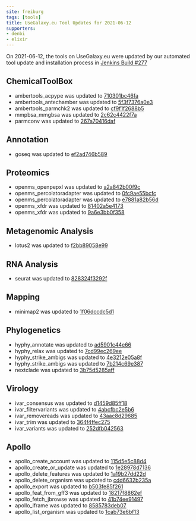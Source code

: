 ```yaml
---
site: freiburg
tags: [tools]
title: UseGalaxy.eu Tool Updates for 2021-06-12
supporters:
- denbi
- elixir
---
```


On 2021-06-12, the tools on UseGalaxy.eu were updated by our automated tool update and installation process in [Jenkins Build #277](https://build.galaxyproject.eu/job/usegalaxy-eu/job/install-tools/#277/)


## ChemicalToolBox

- ambertools_acpype was updated to [710301bc46fa](https://toolshed.g2.bx.psu.edu/view/chemteam/ambertools_acpype/710301bc46fa)
- ambertools_antechamber was updated to [5f3f7376a0e3](https://toolshed.g2.bx.psu.edu/view/chemteam/ambertools_antechamber/5f3f7376a0e3)
- ambertools_parmchk2 was updated to [cf9f1f2688b5](https://toolshed.g2.bx.psu.edu/view/chemteam/ambertools_parmchk2/cf9f1f2688b5)
- mmpbsa_mmgbsa was updated to [2c62c4422f7a](https://toolshed.g2.bx.psu.edu/view/chemteam/mmpbsa_mmgbsa/2c62c4422f7a)
- parmconv was updated to [267a70416daf](https://toolshed.g2.bx.psu.edu/view/chemteam/parmconv/267a70416daf)

## Annotation

- goseq was updated to [ef2ad746b589](https://toolshed.g2.bx.psu.edu/view/iuc/goseq/ef2ad746b589)

## Proteomics

- openms_openpepxl was updated to [a2a842b00f9c](https://toolshed.g2.bx.psu.edu/view/galaxyp/openms_openpepxl/a2a842b00f9c)
- openms_percolatoradapter was updated to [0fc9ae55bcfc](https://toolshed.g2.bx.psu.edu/view/galaxyp/openms_percolatoradapter/0fc9ae55bcfc)
- openms_percolatoradapter was updated to [e7881a82b56d](https://toolshed.g2.bx.psu.edu/view/galaxyp/openms_percolatoradapter/e7881a82b56d)
- openms_xfdr was updated to [81402a5e4173](https://toolshed.g2.bx.psu.edu/view/galaxyp/openms_xfdr/81402a5e4173)
- openms_xfdr was updated to [9a6e3bb0f358](https://toolshed.g2.bx.psu.edu/view/galaxyp/openms_xfdr/9a6e3bb0f358)

## Metagenomic Analysis

- lotus2 was updated to [f2bb89058e99](https://toolshed.g2.bx.psu.edu/view/earlhaminst/lotus2/f2bb89058e99)

## RNA Analysis

- seurat was updated to [828324f3292f](https://toolshed.g2.bx.psu.edu/view/iuc/seurat/828324f3292f)

## Mapping

- minimap2 was updated to [1f06dccdc5d1](https://toolshed.g2.bx.psu.edu/view/iuc/minimap2/1f06dccdc5d1)

## Phylogenetics

- hyphy_annotate was updated to [ad5901c44e66](https://toolshed.g2.bx.psu.edu/view/iuc/hyphy_annotate/ad5901c44e66)
- hyphy_relax was updated to [7cd99ec269ee](https://toolshed.g2.bx.psu.edu/view/iuc/hyphy_relax/7cd99ec269ee)
- hyphy_strike_ambigs was updated to [4e3212e05a8f](https://toolshed.g2.bx.psu.edu/view/iuc/hyphy_strike_ambigs/4e3212e05a8f)
- hyphy_strike_ambigs was updated to [7b214c69e387](https://toolshed.g2.bx.psu.edu/view/iuc/hyphy_strike_ambigs/7b214c69e387)
- nextclade was updated to [3b75d5285aff](https://toolshed.g2.bx.psu.edu/view/iuc/nextclade/3b75d5285aff)

## Virology

- ivar_consensus was updated to [d1459d85ff18](https://toolshed.g2.bx.psu.edu/view/iuc/ivar_consensus/d1459d85ff18)
- ivar_filtervariants was updated to [4abcfbc2e5b6](https://toolshed.g2.bx.psu.edu/view/iuc/ivar_filtervariants/4abcfbc2e5b6)
- ivar_removereads was updated to [43aac8d29685](https://toolshed.g2.bx.psu.edu/view/iuc/ivar_removereads/43aac8d29685)
- ivar_trim was updated to [364f4ffec275](https://toolshed.g2.bx.psu.edu/view/iuc/ivar_trim/364f4ffec275)
- ivar_variants was updated to [252dfb042563](https://toolshed.g2.bx.psu.edu/view/iuc/ivar_variants/252dfb042563)

## Apollo

- apollo_create_account was updated to [115d5e5c88d4](https://toolshed.g2.bx.psu.edu/view/gga/apollo_create_account/115d5e5c88d4)
- apollo_create_or_update was updated to [1e28978d7136](https://toolshed.g2.bx.psu.edu/view/gga/apollo_create_or_update/1e28978d7136)
- apollo_delete_features was updated to [1a19b27dd22d](https://toolshed.g2.bx.psu.edu/view/gga/apollo_delete_features/1a19b27dd22d)
- apollo_delete_organism was updated to [cdd6632b235a](https://toolshed.g2.bx.psu.edu/view/gga/apollo_delete_organism/cdd6632b235a)
- apollo_export was updated to [b503fe85f261](https://toolshed.g2.bx.psu.edu/view/gga/apollo_export/b503fe85f261)
- apollo_feat_from_gff3 was updated to [18217f8862ef](https://toolshed.g2.bx.psu.edu/view/gga/apollo_feat_from_gff3/18217f8862ef)
- apollo_fetch_jbrowse was updated to [41b74ee91497](https://toolshed.g2.bx.psu.edu/view/gga/apollo_fetch_jbrowse/41b74ee91497)
- apollo_iframe was updated to [8585783deb07](https://toolshed.g2.bx.psu.edu/view/gga/apollo_iframe/8585783deb07)
- apollo_list_organism was updated to [1cab73e6bf13](https://toolshed.g2.bx.psu.edu/view/gga/apollo_list_organism/1cab73e6bf13)

